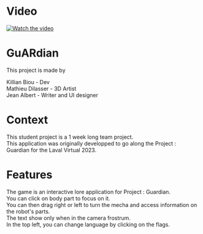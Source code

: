 # Video
[![Watch the video](https://github.com/KillianBiou/GAMEARRobot/assets/62405524/c09cbde1-5197-458a-b750-9dc52f6f49a4)](https://youtu.be/rvEyFEvx4AE)

# GuARdian
 
This project is made by 

Killian Biou - Dev<br>
Mathieu Dilasser - 3D Artist<br>
Jean Albert - Writer and UI designer<br>

# Context

This student project is a 1 week long team project.<br>
This application was originally developped to go along the Project : Guardian for the Laval Virtual 2023.<br>

# Features 
The game is an interactive lore application for Project : Guardian.<br>
You can click on body part to focus on it.<br>
You can then drag right or left to turn the mecha and access information on the robot's parts.<br>
The text show only when in the camera frostrum.<br>
In the top left, you can change language by clicking on the flags.
